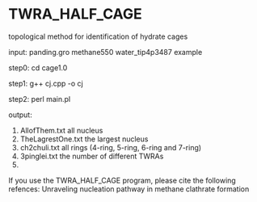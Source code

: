 # TWRA_HALF_CAGE
topological method for identification of hydrate cages

input: panding.gro  methane550 water_tip4p3487 example

step0: cd cage1.0

step1: g++ cj.cpp -o cj

step2: perl main.pl

output:
1. AllofThem.txt all nucleus
2. TheLagrestOne.txt the largest nucleus
3. ch2chuli.txt all rings (4-ring, 5-ring, 6-ring and 7-ring)
4. 3pinglei.txt the number of different TWRAs
5. 

If you use the TWRA_HALF_CAGE program, please cite the following refences:
Unraveling nucleation pathway in methane clathrate formation
